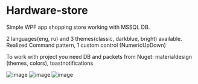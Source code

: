# Hardware-store
Simple WPF app shopping store working with MSSQL DB. 

2 languages(eng, ru) and 3 themes(classic, darkblue, bright) available. Realized Command pattern, 1 custom control (NumericUpDown)

To work with project you need DB and packets from Nuget: materialdesign (themes, colors), toastnotifications

![image](https://user-images.githubusercontent.com/70767188/109861576-7f5e4d00-7c70-11eb-9d9e-d1d24f3f4a7a.png)
![image](https://user-images.githubusercontent.com/70767188/109861646-9604a400-7c70-11eb-8007-72a6b2333b89.png)
![image](https://user-images.githubusercontent.com/70767188/109861706-a74db080-7c70-11eb-842f-6f360a2be89b.png)

